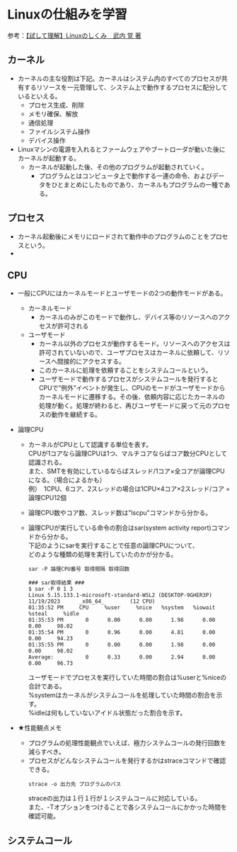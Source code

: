 # Linuxの仕組みを学習

参考：[【試して理解】Linuxのしくみ　武内 覚 著](https://www.amazon.co.jp/%EF%BC%BB%E8%A9%A6%E3%81%97%E3%81%A6%E7%90%86%E8%A7%A3%EF%BC%BDLinux%E3%81%AE%E3%81%97%E3%81%8F%E3%81%BF-%E2%80%95%E5%AE%9F%E9%A8%93%E3%81%A8%E5%9B%B3%E8%A7%A3%E3%81%A7%E5%AD%A6%E3%81%B6OS%E3%80%81%E4%BB%AE%E6%83%B3%E3%83%9E%E3%82%B7%E3%83%B3%E3%80%81%E3%82%B3%E3%83%B3%E3%83%86%E3%83%8A%E3%81%AE%E5%9F%BA%E7%A4%8E%E7%9F%A5%E8%AD%98%E3%80%90%E5%A2%97%E8%A3%9C%E6%94%B9%E8%A8%82%E7%89%88%E3%80%91-%E6%AD%A6%E5%86%85-%E8%A6%9A/dp/429713148X/ref=asc_df_429713148X/?tag=jpgo-22&linkCode=df0&hvadid=588889454778&hvpos=&hvnetw=g&hvrand=16977626951123336&hvpone=&hvptwo=&hvqmt=&hvdev=c&hvdvcmdl=&hvlocint=&hvlocphy=1009298&hvtargid=pla-1776418963434&psc=1&mcid=70ca5394a2c538a1b5826d5845109e09&th=1&psc=1)

## カーネル
* カーネルの主な役割は下記。カーネルはシステム内のすべてのプロセスが共有するリソースを一元管理して、システム上で動作するプロセスに配分しているといえる。
  * プロセス生成、削除
  * メモリ確保、解放
  * 通信処理
  * ファイルシステム操作
  * デバイス操作
* Linuxマシンの電源を入れるとファームウェアやブートローダが動いた後にカーネルが起動する。
  * カーネルが起動した後、その他のプログラムが起動されていく。
    * プログラムとはコンピュータ上で動作する一連の命令、およびデータをひとまとめにしたものであり、カーネルもプログラムの一種である。

## プロセス
* カーネル起動後にメモリにロードされて動作中のプログラムのことをプロセスという。
* 


## CPU
* 一般にCPUにはカーネルモードとユーザモードの2つの動作モードがある。
  * カーネルモード
    * カーネルのみがこのモードで動作し、デバイス等のリソースへのアクセスが許可される
  * ユーザモード
    * カーネル以外のプロセスが動作するモード。リソースへのアクセスは許可されていないので、ユーザプロセスはカーネルに依頼して、リソースへ間接的にアクセスする。
    * このカーネルに処理を依頼することをシステムコールという。
    * ユーザモードで動作するプロセスがシステムコールを発行するとCPUで”例外”イベントが発生し、CPUのモードがユーザモードからカーネルモードに遷移する。その後、依頼内容に応じたカーネルの処理が動く。処理が終わると、再びユーザモードに戻って元のプロセスの動作を継続する。

* 論理CPU
  * カーネルがCPUとして認識する単位を表す。  
  CPUが1コアなら論理CPUは1つ、マルチコアならばコア数分CPUとして認識される。  
  また、SMTを有効にしているならばスレッド/1コア×全コアが論理CPUになる。（場合によるかも）  
  例）　1CPU、6コア、2スレッドの場合は1CPU×4コア×2スレッド/コア = 論理CPU12個
  * 論理CPU数やコア数、スレッド数は"lscpu"コマンドから分かる。
  * 論理CPUが実行している命令の割合はsar(system activity report)コマンドから分かる。  
  下記のようにsarを実行することで任意の論理CPUについて、  
  どのような種類の処理を実行していたのかが分かる。
    ```
    sar -P 論理CPU番号 取得間隔 取得回数
    ```  
    
    ```
    ### sar取得結果 ###
    $ sar -P 0 1 3
    Linux 5.15.133.1-microsoft-standard-WSL2 (DESKTOP-9GHER3P)      11/19/2023      _x86_64_        (12 CPU)
    01:35:52 PM     CPU     %user     %nice   %system   %iowait    %steal     %idle
    01:35:53 PM       0      0.00      0.00      1.98      0.00      0.00     98.02
    01:35:54 PM       0      0.96      0.00      4.81      0.00      0.00     94.23
    01:35:55 PM       0      0.00      0.00      1.98      0.00      0.00     98.02
    Average:          0      0.33      0.00      2.94      0.00      0.00     96.73
    ```

    ユーザモードでプロセスを実行していた時間の割合は%userと%niceの合計である。  
    %systemはカーネルがシステムコールを処理していた時間の割合を示す。  
    %idleは何もしていないアイドル状態だった割合を示す。


* ★性能観点メモ
  * プログラムの処理性能観点でいえば、極力システムコールの発行回数を減らすべき。
  * プロセスがどんなシステムコールを発行するかはstraceコマンドで確認できる。
    ```
    strace -o 出力先 プログラムのパス
    ```
    straceの出力は１行１行が１システムコールに対応している。  
    また、-Tオプションをつけることで各システムコールにかかった時間を確認可能。

## システムコール
